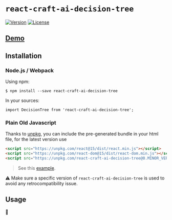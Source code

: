 # `react-craft-ai-decision-tree` #

[![Version](https://img.shields.io/npm/v/react-craft-ai-decision-tree.svg?style=flat-square)](https://npmjs.org/package/react-craft-ai-decision-tree) [![License](https://img.shields.io/badge/license-BSD--3--Clause-42358A.svg?style=flat-square)](https://github.com/craft-ai/react-craft-ai-components/blob/master/LICENSE)

## [Demo](http://www.craft.ai/react-craft-ai-components/react-craft-ai-decision-tree) ##

## Installation ##

### Node.js / Webpack ###

Using npm:

```console
$ npm install --save react-craft-ai-decision-tree
```

In your sources:

```es6
import DecisionTree from 'react-craft-ai-decision-tree';
```

### Plain Old Javascript ###

Thanks to [unpkg](https://unpkg.com/), you can include the pre-generated bundle in your html file, for the latest version use

```html
<script src="https://unpkg.com/react@15/dist/react.min.js"></script>
<script src="https://unpkg.com/react-dom@15/dist/react-dom.min.js"></script>
<script src="https://unpkg.com/react-craft-ai-decision-tree@0.MINOR_VERSION"></script>
````

> See this [example](https://codepen.io/cloderic/pen/GygQVa).

:warning: Make sure a specific version of `react-craft-ai-decision-tree` is used to avoid any retrocompatibility issue.

## Usage ##

:construction:
